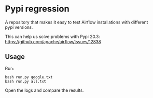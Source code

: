 # Pypi regression

A repository that makes it easy to test Airflow installations with different pypi versions.

This can help us solve problems with Pypi 20.3:
https://github.com/apache/airflow/issues/12838


## Usage

Run:
```
bash run.py google.txt
bash run.py all.txt
```
Open the logs and compare the results.
